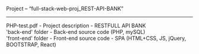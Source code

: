 Project – “full-stack-web-proj_REST-API-BANK”

--------------------------------------------------

PHP-test.pdf 			- Project description - RESTFULL API BANK   
'back-end' folder		- Back-end source code (PHP, mySQL)   
'front-end' folder		- Front-end source code - SPA (HTML+CSS, JS, jQuery, BOOTSTRAP, React)

